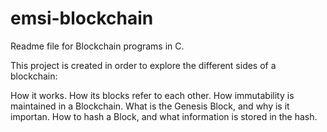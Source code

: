 # emsi-blockchain

Readme file for Blockchain programs in C.

This project is created in order to explore the different sides of a blockchain:

How it works.
How its blocks refer to each other.
How immutability is maintained in a Blockchain.
What is the Genesis Block, and why is it importan.
How to hash a Block, and what information is stored in the hash.
